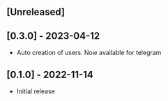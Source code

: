 ## [Unreleased]

## [0.3.0] - 2023-04-12

- Auto creation of users. Now available for telegram

## [0.1.0] - 2022-11-14

- Initial release
